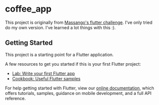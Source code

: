 # coffee_app

This project is originally from [Massango's flutter challenge](https://github.com/pedromassango/my_flutter_challenges). I've only tried do my own version. I've learned a lot things with this :).

## Getting Started

This project is a starting point for a Flutter application.

A few resources to get you started if this is your first Flutter project:

- [Lab: Write your first Flutter app](https://flutter.dev/docs/get-started/codelab)
- [Cookbook: Useful Flutter samples](https://flutter.dev/docs/cookbook)

For help getting started with Flutter, view our
[online documentation](https://flutter.dev/docs), which offers tutorials,
samples, guidance on mobile development, and a full API reference.
